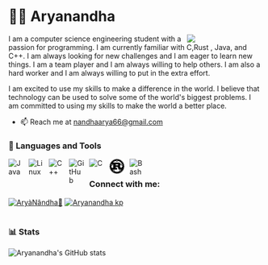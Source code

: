 # 🏄‍♂️ Aryanandha 

<img align='right' src='https://github.com/Rishit-dagli/Rishit-dagli/blob/master/images/octocat-anime.gif' width='150"'>

I am a computer science engineering student with a passion for programming. I am currently familiar with C,Rust , Java, and C++. I am always looking for new challenges and I am eager to learn new things. I am a team player and I am always willing to help others. I am also a hard worker and I am always willing to put in the extra effort.

I am excited to use my skills to make a difference in the world. I believe that technology can be used to solve some of the world's biggest problems. I am committed to using my skills to make the world a better place.
- 📫 Reach me at nandhaarya66@gmail.com

### 🧰 Languages and Tools

<img align="left" alt="Java" width="30px" style="padding-right:10px;" src="https://cdn.jsdelivr.net/gh/devicons/devicon/icons/java/java-original.svg"/>
<img align="left" alt="Linux" width="30px" style="padding-right:10px;" src="https://cdn.jsdelivr.net/gh/devicons/devicon/icons/linux/linux-original.svg" />

<img align="left" alt="C++" width="30px" style="padding-right:10px;" src="https://cdn.jsdelivr.net/gh/devicons/devicon/icons/cplusplus/cplusplus-line.svg" />
<img align="left" alt="GitHub" width="30px" style="padding-right:10px;" src="https://cdn.jsdelivr.net/gh/devicons/devicon/icons/github/github-original.svg" />
<img align="left" alt="C" width="30px" style="padding-right:10px;" src="https://cdn.jsdelivr.net/gh/devicons/devicon/icons/c/c-original.svg" />
<img align="left" alt="Rust" width="30px" style="padding-right:10px;" src="https://raw.githubusercontent.com/devicons/devicon/v2.15.1/icons/rust/rust-plain.svg" />
<img align="left" alt="Bash" width="30px" style="padding-right:10px;" src="https://cdn.jsdelivr.net/gh/devicons/devicon/icons/bash/bash-original.svg" />
<br />

### Connect with me:

<a href="https://www.instagram.com/aryanandhakp/?igshid=OTk0YzhjMDVlZA%3D%3D" target="blank"><img align="center" src="https://raw.githubusercontent.com/rahuldkjain/github-profile-readme-generator/master/src/images/icons/Social/instagram.svg" alt="AryàNândha🎀" height="30" width="40" /></a>
<a href="https://www.linkedin.com/in/aryanandha-kp-83b658268/" target="blank"><img align="center" src="https://raw.githubusercontent.com/gauravghongde/social-icons/master/SVG/Color/LinkedIN.svg" alt="Aryanandha kp" height="30" width="40" /></a>

#



### 📊 Stats
![Aryanandha's GitHub stats](https://github-readme-stats.vercel.app/api?username=Aryanandhakp66&show_icons=true&theme=gruvbox)

<!-- ![GitHub Streak](https://streak-stats.demolab.com?user=HriThik-MaNoj&theme=gruvbox&border_radius=4.5) -->


